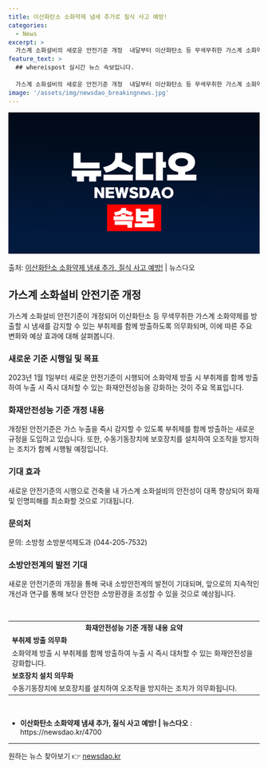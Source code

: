 ```yaml
---
title: 이산화탄소 소화약제 냄새 추가로 질식 사고 예방!
categories:
  - News
excerpt: >
  가스계 소화설비의 새로운 안전기준 개정  내달부터 이산화탄소 등 무색무취한 가스계 소화약제를 방출할 시 냄새…
feature_text: >
  ## whereispost 실시간 뉴스 속보입니다.

  가스계 소화설비의 새로운 안전기준 개정  내달부터 이산화탄소 등 무색무취한 가스계 소화약제를 방출할 시 냄새…
image: '/assets/img/newsdao_breakingnews.jpg'
---
```


![뉴스다오 속보](/assets/img/newsdao_breakingnews.jpg)

<p>출처: <a href="https://newsdao.kr/4700" rel="dofollow">이산화탄소 소화약제 냄새 추가, 질식 사고 예방!</a> | 뉴스다오</p>

<h2 data-ke-size="size26">가스계 소화설비 안전기준 개정</h2>
<p data-ke-size="size16">가스계 소화설비 안전기준이 개정되어 이산화탄소 등 무색무취한 가스계 소화약제를 방출할 시 냄새를 감지할 수 있는 부취제를 함께 방출하도록 의무화되며, 이에 따른 주요 변화와 예상 효과에 대해 살펴봅니다.</p>

<h3>새로운 기준 시행일 및 목표</h3>
<p data-ke-size="size16">2023년 1월 1일부터 새로운 안전기준이 시행되어 소화약제 방출 시 부취제를 함께 방출하여 누출 시 즉시 대처할 수 있는 화재안전성능을 강화하는 것이 주요 목표입니다.</p>

<h3>화재안전성능 기준 개정 내용</h3>
<p data-ke-size="size16">개정된 안전기준은 가스 누출을 즉시 감지할 수 있도록 부취제를 함께 방출하는 새로운 규정을 도입하고 있습니다. 또한, 수동기동장치에 보호장치를 설치하여 오조작을 방지하는 조치가 함께 시행될 예정입니다.</p>

<h3>기대 효과</h3>
<p data-ke-size="size16">새로운 안전기준의 시행으로 건축물 내 가스계 소화설비의 안전성이 대폭 향상되어 화재 및 인명피해를 최소화할 것으로 기대됩니다.</p>

<h3>문의처</h3>
<p data-ke-size="size16">문의: 소방청 소방분석제도과 (044-205-7532)</p>

<h3>소방안전계의 발전 기대</h3>
<p data-ke-size="size16">새로운 안전기준의 개정을 통해 국내 소방안전계의 발전이 기대되며, 앞으로의 지속적인 개선과 연구를 통해 보다 안전한 소방환경을 조성할 수 있을 것으로 예상됩니다.</p>

<p data-ke-size="size16">&nbsp;</p>

<table>
  <tbody>
    <tr>
      <td style="text-align: center; height: 17px;"><b>화재안전성능 기준 개정 내용 요약</b></td>
    </tr>
    <tr>
      <td><b>부취제 방출 의무화</b></td>
    </tr>
    <tr>
      <td>소화약제 방출 시 부취제를 함께 방출하여 누출 시 즉시 대처할 수 있는 화재안전성을 강화합니다.</td>
    </tr>
    <tr>
      <td><b>보호장치 설치 의무화</b></td>
    </tr>
    <tr>
      <td>수동기동장치에 보호장치를 설치하여 오조작을 방지하는 조치가 의무화됩니다.</td>
    </tr>
  </tbody>
</table>

<p data-ke-size="size16">&nbsp;</p>

<ul>
  <li><b>이산화탄소 소화약제 냄새 추가, 질식 사고 예방! | 뉴스다오</b> : https://newsdao.kr/4700</li>
</ul>
<hr> 

원하는 뉴스 찾아보기 👉 <a href="https://newsdao.kr" rel="dofollow">newsdao.kr</a>


